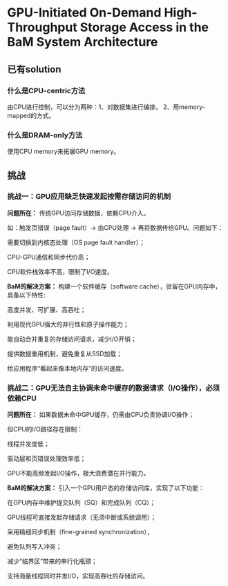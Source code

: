 # GPU-Initiated On-Demand High-Throughput Storage Access in the BaM System Architecture

## 已有solution
### 什么是CPU-centric方法
由CPU进行控制，可以分为两种：1、对数据集进行编排。 2、用memory-mapped的方式。

### 什么是DRAM-only方法
使用CPU memory来拓展GPU memory。


## 挑战
### 挑战一：GPU应用缺乏快速发起按需存储访问的机制
**问题所在：** 
传统GPU访问存储数据，依赖CPU介入。

如：触发页错误（page fault）→ 由CPU处理 → 再将数据传给GPU。问题如下：

需要切换到内核态处理（OS page fault handler）；

CPU-GPU通信和同步代价高；

CPU软件栈效率不高，限制了I/O速度。

**BaM的解决方案：** 
构建一个软件缓存（software cache），驻留在GPU内存中，具备以下特性:

高度并发、可扩展、高吞吐；

利用现代GPU强大的并行性和原子操作能力；

能自动合并重复的存储访问请求，减少I/O开销；

提供数据重用机制，避免重复从SSD加载；

给应用程序“看起来像本地内存”的访问速度。

### 挑战二：GPU无法自主协调未命中缓存的数据请求（I/O操作），必须依赖CPU
**问题所在：**
如果数据未命中GPU缓存，仍需由CPU负责协调I/O操作；

但CPU的I/O路径存在限制：

线程并发度低；

驱动层和页错误处理效率低；

GPU不能高频发起I/O操作，极大浪费潜在并行能力。

**BaM的解决方案：**
引入一个GPU用户态的存储访问库，实现了以下功能：

在GPU内存中维护提交队列（SQ）和完成队列（CQ）；

GPU线程可直接发起存储请求（无须中断或系统调用）；

采用精细同步机制（fine-grained synchronization），

避免队列写入冲突；

减少“临界区”带来的串行化瓶颈；

支持海量线程同时并发I/O，实现高吞吐的存储访问。

